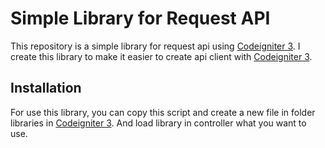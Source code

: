 # Simple Library for Request API
This repository is a simple library for request api using [Codeigniter 3](https://codeigniter.com/download). I create this library to make it easier to create api client with [Codeigniter 3](https://codeigniter.com/download).

## Installation
For use this library, you can copy this script and create a new file in folder libraries in [Codeigniter 3](https://codeigniter.com/download). And load library in controller what you want to use.
